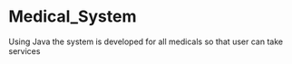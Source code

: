 # Medical_System
Using Java the system is developed for all medicals so that user can take services
